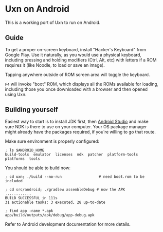 # Uxn on Android

This is a working port of Uxn to run on Android.

## Guide

To get a proper on-screen keyboard, install "Hacker's Keyboard"
from Google Play. Use it naturally, as you would use a physical keyboard,
including pressing and holding modifiers (Ctrl, Alt, etc) with letters
if a ROM requires it (like Noodle, to load or save an image).

Tapping anywhere outside of ROM screen area will toggle the keyboard.

`F4` will invoke "boot" ROM, which displays all the ROMs available for loading,
including those you once downloaded with a browser and then opened using Uxn.

## Building yourself

Easiest way to start is to install JDK first, then [Android
Studio](https://developer.android.com/studio) and make sure NDK is
there to use on your computer.  Your OS package manager might already
have the packages required, if you're willing to go that route.

Make sure environment is properly configured:

	; ls $ANDROID_HOME
	build-tools  emulator  licenses  ndk  patcher  platform-tools  platforms  tools

You should be able to build now:

	; cd uxn; ./build --no-run                 # need boot.rom to be included

	; cd src/android; ./gradlew assembleDebug # now the APK
	............
	BUILD SUCCESSFUL in 111s
	31 actionable tasks: 3 executed, 28 up-to-date

	; find app -name *.apk
	app/build/outputs/apk/debug/app-debug.apk

Refer to Android development documentation for more details.
